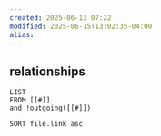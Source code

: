 ```yaml
---
created: 2025-06-13 07:22
modified: 2025-06-15T13:02:35-04:00
alias: 
---
```

## relationships

```dataview
LIST
FROM [[#]]
and !outgoing([[#]])

SORT file.link asc
```



